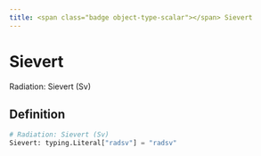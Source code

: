 ```yaml
---
title: <span class="badge object-type-scalar"></span> Sievert
---
```

# <span class="badge object-type-scalar"></span> Sievert

Radiation: Sievert (Sv)

## Definition

```python
# Radiation: Sievert (Sv)
Sievert: typing.Literal["radsv"] = "radsv"
```
